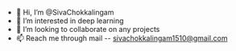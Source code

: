 - 👋 Hi, I’m @SivaChokkalingam
- 👀 I’m interested in deep learning
- 💞️ I’m looking to collaborate on any projects
- 📫 Reach me through mail -- sivachokkalingam1510@gmail.com

<!---
SivaChokkalingam/SivaChokkalingam is a ✨ special ✨ repository because its `README.md` (this file) appears on your GitHub profile.
You can click the Preview link to take a look at your changes.
--->

